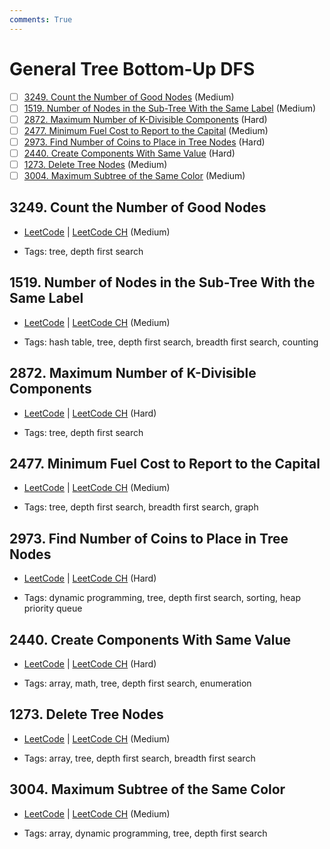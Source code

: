 ```yaml
---
comments: True
---
```


# General Tree Bottom-Up DFS

- [ ] [3249. Count the Number of Good Nodes](https://leetcode.cn/problems/count-the-number-of-good-nodes/) (Medium)
- [ ] [1519. Number of Nodes in the Sub-Tree With the Same Label](https://leetcode.cn/problems/number-of-nodes-in-the-sub-tree-with-the-same-label/) (Medium)
- [ ] [2872. Maximum Number of K-Divisible Components](https://leetcode.cn/problems/maximum-number-of-k-divisible-components/) (Hard)
- [ ] [2477. Minimum Fuel Cost to Report to the Capital](https://leetcode.cn/problems/minimum-fuel-cost-to-report-to-the-capital/) (Medium)
- [ ] [2973. Find Number of Coins to Place in Tree Nodes](https://leetcode.cn/problems/find-number-of-coins-to-place-in-tree-nodes/) (Hard)
- [ ] [2440. Create Components With Same Value](https://leetcode.cn/problems/create-components-with-same-value/) (Hard)
- [ ] [1273. Delete Tree Nodes](https://leetcode.cn/problems/delete-tree-nodes/) (Medium)
- [ ] [3004. Maximum Subtree of the Same Color](https://leetcode.cn/problems/maximum-subtree-of-the-same-color/) (Medium)

## 3249. Count the Number of Good Nodes

-   [LeetCode](https://leetcode.com/problems/count-the-number-of-good-nodes/) | [LeetCode CH](https://leetcode.cn/problems/count-the-number-of-good-nodes/) (Medium)

-   Tags: tree, depth first search

## 1519. Number of Nodes in the Sub-Tree With the Same Label

-   [LeetCode](https://leetcode.com/problems/number-of-nodes-in-the-sub-tree-with-the-same-label/) | [LeetCode CH](https://leetcode.cn/problems/number-of-nodes-in-the-sub-tree-with-the-same-label/) (Medium)

-   Tags: hash table, tree, depth first search, breadth first search, counting

## 2872. Maximum Number of K-Divisible Components

-   [LeetCode](https://leetcode.com/problems/maximum-number-of-k-divisible-components/) | [LeetCode CH](https://leetcode.cn/problems/maximum-number-of-k-divisible-components/) (Hard)

-   Tags: tree, depth first search

## 2477. Minimum Fuel Cost to Report to the Capital

-   [LeetCode](https://leetcode.com/problems/minimum-fuel-cost-to-report-to-the-capital/) | [LeetCode CH](https://leetcode.cn/problems/minimum-fuel-cost-to-report-to-the-capital/) (Medium)

-   Tags: tree, depth first search, breadth first search, graph

## 2973. Find Number of Coins to Place in Tree Nodes

-   [LeetCode](https://leetcode.com/problems/find-number-of-coins-to-place-in-tree-nodes/) | [LeetCode CH](https://leetcode.cn/problems/find-number-of-coins-to-place-in-tree-nodes/) (Hard)

-   Tags: dynamic programming, tree, depth first search, sorting, heap priority queue

## 2440. Create Components With Same Value

-   [LeetCode](https://leetcode.com/problems/create-components-with-same-value/) | [LeetCode CH](https://leetcode.cn/problems/create-components-with-same-value/) (Hard)

-   Tags: array, math, tree, depth first search, enumeration

## 1273. Delete Tree Nodes

-   [LeetCode](https://leetcode.com/problems/delete-tree-nodes/) | [LeetCode CH](https://leetcode.cn/problems/delete-tree-nodes/) (Medium)

-   Tags: array, tree, depth first search, breadth first search

## 3004. Maximum Subtree of the Same Color

-   [LeetCode](https://leetcode.com/problems/maximum-subtree-of-the-same-color/) | [LeetCode CH](https://leetcode.cn/problems/maximum-subtree-of-the-same-color/) (Medium)

-   Tags: array, dynamic programming, tree, depth first search
